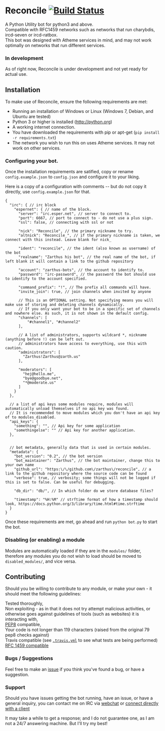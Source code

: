 Reconcile [![Build Status](https://travis-ci.org/Zarthus/Reconcile.svg)](https://travis-ci.org/Zarthus/Reconcile)
=========

A Python Utility bot for python3 and above.  
Compatible with RFC1459 networks such as networks that run charybdis, ircd-seven or ircd-ratbox.  
This bot was designed with Atheme services in mind, and may not work optimally on networks that run different services.

### In development

As of right now, Reconcile is under development and not yet ready for actual use.

## Installation

To make use of Reconcile, ensure the following requirements are met:  

* Running an installation of Windows or Linux (Windows 7, Debian, and Ubuntu are tested)  
* Python 3 or higher is installed (http://python.org)  
* A working internet connection.  
* You have downloaded the requirements with pip or apt-get (`pip install -r requirements.txt`) 
* The network you wish to run this on uses Atheme services. It may not work on other services. 

### Configuring your bot.

Once the installation requirements are satified, copy or rename `config.example.json` to `config.json` and configure it to your liking.  

Here is a copy of a configuration with comments -- but do not copy it directly, use `config.example.json` for that.   

```
{
  "irc": { // irc block
    "espernet": { // name of the block.
      "server": "irc.esper.net", // server to connect to.
      "port": 6667, // port to connect to - do not use a plus sign.
      "ssl": false, // connecting with ssl or not 

      "nick": "Reconcile", // the primary nickname to try. 
      "altnick": "Reconcile_", // if the primary nickname is taken, we connect with this instead. Leave blank for nick_

      "ident": "reconcile", // the ident (also known as username) of the bot 
      "realname": "Zarthus his bot", // the real name of the bot, if left blank it will contain a link to the github repository

      "account": "zarthus-bots", // the account to identify to.
      "password": "irc-password", // the password the bot should use to identify to the account specified.

      "command_prefix": "!", // The prefix all commands will have.
      "invite_join": true, // join channels when invited by anyone
      
      // This is an OPTIONAL setting. Not specifying means you will make use of storing and deleting channels dynamically.
      // If you only want your bot to be in a specific set of channels and nowhere else. As such, it is not shown in the default config.
      "channels": [
          "#channel1", "#channel2"
      ],

      // A list of administrators, supports wildcard *, nickname (anything before !) can be left out.
      // administrators have access to everything, use this with caution.
      "administrators": [
        "Zarthus!Zarthus@zarth.us"
      ],
      
      "moderators": [
        "hej@hello.me",
        "bye@goodbye.net",
        "*@moderate.us"
      ]
    }
  },

  // a list of api keys some modules require, modules will automatically unload themselves if no api key was found.
  // It is recommended to move modules which you don't have an api key of to modules_disabled.
  "api_keys": {
    "something": "", // Api key for some application
    "somethingelse": "" // Api key for another application.
  },

  
  // bot metadata, generally data that is used in certain modules.
  "metadata": {
    "bot_version": "0.2", // the bot version
    "bot_maintainer": "Zarthus", // the bot maintainer, change this to your own name
    "github_url": "https:\/\/github.com\/zarthus\/reconcile", // a link to the github repository where the source code can be found
    "verbose": true, // verbosity; some things will not be logged if this is set to false. Can be useful for debugging.
    
    "db_dir": "db/", // In which folder do we store database files?
    
    "timestamp": "%H:%M" // strftime format of how a timestamp should look, https://docs.python.org/3/library/time.html#time.strftime
  }
}

```

Once these requirements are met, go ahead and run `python bot.py` to start the bot.

### Disabling (or enabling) a module

Modules are automatically loaded if they are in the `modules/` folder, therefore any modules you do not wish to load should be moved to `disabled_modules/`, and vice versa.  

## Contributing  

Should you be willing to contribute to any module, or make your own - it should meet the following guidelines:  

Tested thoroughly,  
Non exploiting - as in that it does not try attempt malicious activities, or otherwise goes against guidelines of tools (such as websites) it is interacting with,  
[PEP8](http://legacy.python.org/dev/peps/pep-0008/) compatible,  
Your code is not longer than 119 characters (raised from the original 79 pep8 checks against)  
Travis compatible (see [`.travis.yml`](.travis.yml) to see what tests are being performed)  
[RFC 1459 compatible](http://tools.ietf.org/html/rfc1459.html)

### Bugs / Suggestions
Feel free to make an [issue](https://github.com/zarthus/reconcile/issues/new) if you think you've found a bug, or have a suggestion.

### Support

Should you have issues getting the bot running, have an issue, or have a general inquiry, you can contact me on IRC via [webchat](https://webchat.esper.net/?channels=zarthus) or [connect directly with a client](irc://irc.esper.net/zarthus)  

It may take a while to get a response; and I do not guarantee one, as I am not a 24/7 answering machine. But I'll try my best!

